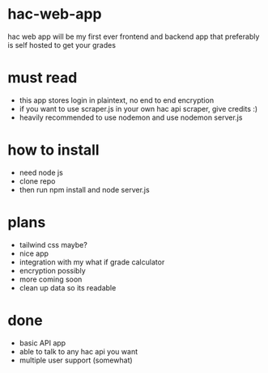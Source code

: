 # hac-web-app
hac web app will be my first ever frontend and backend app that preferably is self hosted to get your grades

# must read
- this app stores login in plaintext, no end to end encryption
- if you want to use scraper.js in your own hac api scraper, give credits :)
- heavily recommended to use nodemon and use nodemon server.js 

# how to install
- need node js
- clone repo 
- then run npm install and node server.js

# plans
- tailwind css maybe?
- nice app
- integration with my what if grade calculator
- encryption possibly
- more coming soon
- clean up data so its readable

# done
- basic API app
- able to talk to any hac api you want
- multiple user support (somewhat)